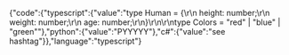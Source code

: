 {"code":{"typescript":{"value":"type Human = {\r\n    height: number;\r\n    weight: number;\r\n    age: number;\r\n}\r\n\r\ntype Colors = \"red\" | \"blue\" | \"green\""},"python":{"value":"PYYYYY"},"c#":{"value":"see hashtag"}},"language":"typescript"}